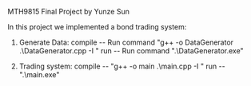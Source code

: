 MTH9815 Final Project
by Yunze Sun

In this project we implemented a bond trading system:

1. Generate Data:
compile --  Run command "g++ -o DataGenerator .\DataGenerator.cpp -I <boost directory>"
run -- Run command ".\DataGenerator.exe"

2. Trading system:
compile --  "g++ -o main .\main.cpp -I <boost directory>"
run -- ".\main.exe"
